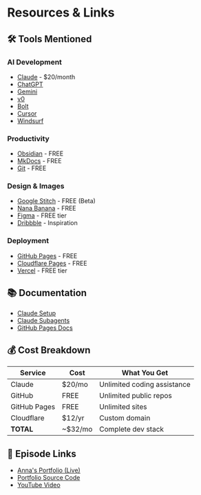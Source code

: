 # Resources & Links

## 🛠️ Tools Mentioned

### AI Development
- [Claude](https://claude.ai) - $20/month
- [ChatGPT](https://chat.openai.com)
- [Gemini](https://gemini.google.com)
- [v0](https://v0.dev)
- [Bolt](https://bolt.new)
- [Cursor](https://cursor.sh)
- [Windsurf](https://codeium.com/windsurf)

### Productivity
- [Obsidian](https://obsidian.md) - FREE
- [MkDocs](https://www.mkdocs.org) - FREE
- [Git](https://git-scm.com) - FREE

### Design & Images
- [Google Stitch](https://labs.google/stitch) - FREE (Beta)
- [Nana Banana](https://gemini.google.com) - FREE
- [Figma](https://figma.com) - FREE tier
- [Dribbble](https://dribbble.com) - Inspiration

### Deployment
- [GitHub Pages](https://pages.github.com) - FREE
- [Cloudflare Pages](https://pages.cloudflare.com) - FREE
- [Vercel](https://vercel.com) - FREE tier

## 📚 Documentation

- [Claude Setup](https://docs.anthropic.com/en/docs/claude/setup)
- [Claude Subagents](https://docs.anthropic.com/en/docs/claude/sub-agents)
- [GitHub Pages Docs](https://docs.github.com/pages)

## 💰 Cost Breakdown

| Service | Cost | What You Get |
|---------|------|--------------|
| Claude | $20/mo | Unlimited coding assistance |
| GitHub | FREE | Unlimited public repos |
| GitHub Pages | FREE | Unlimited sites |
| Cloudflare | $12/yr | Custom domain |
| **TOTAL** | ~$32/mo | Complete dev stack |

## 🔗 Episode Links

- [Anna's Portfolio (Live)](https://abyzova.com)
- [Portfolio Source Code](https://github.com/anton-abyzov/anna-portfolio)
- [YouTube Video](https://youtu.be/XUylfjtjv9g)